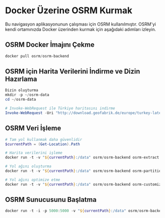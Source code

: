# Docker Üzerine OSRM Kurmak 

Bu navigasyon aplikasyonunun çalışması için OSRM kullanılmıştır. OSRM'yi kendi ortamınızda Docker üzerinden kurmak için aşağıdaki adımları izleyin.

## OSRM Docker İmajını Çekme

``` powershell 
docker pull osrm/osrm-backend
``` 

## OSRM için Harita Verilerini İndirme ve Dizin Hazırlama

``` powershell
Dizin oluşturma
mkdir -p ~/osrm-data
cd ~/osrm-data

# Invoke-WebRequest ile Türkiye haritasını indirme
Invoke-WebRequest -Uri "http://download.geofabrik.de/europe/turkey-latest.osm.pbf" -OutFile "turkey-latest.osm.pbf"
``` 

## OSRM Veri İşleme

``` powershell
# Tam yol kullanmak daha güvenlidir
$currentPath = (Get-Location).Path

# Harita verilerini işleme
docker run -t -v "${currentPath}:/data" osrm/osrm-backend osrm-extract -p /opt/car.lua /data/turkey-latest.osm.pbf

# Yol ağını oluşturma
docker run -t -v "${currentPath}:/data" osrm/osrm-backend osrm-partition /data/turkey-latest.osm.pbf

# Yol ağını optimize etme
docker run -t -v "${currentPath}:/data" osrm/osrm-backend osrm-customize /data/turkey-latest.osm.pbf
``` 

## OSRM Sunucusunu Başlatma 

``` powershell
docker run -t -i -p 5000:5000 -v "${currentPath}:/data" osrm/osrm-backend osrm-routed --algorithm mld /data/turkey-latest.osm.pbf
```